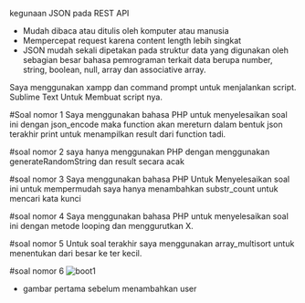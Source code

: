 kegunaan JSON pada REST API
- Mudah dibaca atau ditulis oleh komputer atau manusia
- Mempercepat request karena content length lebih singkat
- JSON mudah sekali dipetakan pada struktur data yang digunakan oleh sebagian besar bahasa pemrograman terkait data berupa number, string, boolean, null, array dan associative array.

Saya menggunakan xampp dan command prompt untuk menjalankan script.
Sublime Text Untuk Membuat script nya.


#Soal nomor 1
Saya menggunakan bahasa PHP untuk menyelesaikan soal ini
dengan json_encode maka function akan mereturn dalam bentuk json
terakhir print untuk menampilkan result dari function tadi.

#soal nomor 2
saya hanya menggunakan PHP dengan menggunakan generateRandomString dan result secara acak

#soal nomor 3
Saya menggunakan bahasa PHP Untuk Menyelesaikan soal ini
untuk mempermudah saya hanya menambahkan substr_count untuk mencari kata kunci

#soal nomor 4
Saya menggunakan bahasa PHP untuk menyelesaikan soal ini
dengan metode looping dan menggurutkan X.

#soal nomor 5
Untuk soal terakhir saya menggunakan array_multisort untuk menentukan dari besar ke ter kecil.

#soal nomor 6
![boot1](https://user-images.githubusercontent.com/25763905/57969840-69e93780-79a4-11e9-8f50-958305f5b697.PNG)
- gambar pertama sebelum menambahkan user
